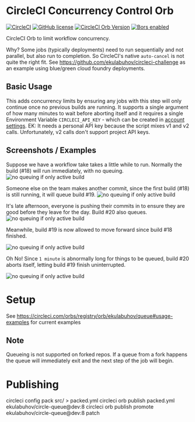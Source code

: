 # CircleCI Concurrency Control Orb
 
[![CircleCI](https://img.shields.io/circleci/build/gh/ekulabuhov/circleci-queue)](https://circleci.com/gh/ekulabuhov/circleci-queue/tree/master) 
[![GitHub license](https://img.shields.io/github/license/ekulabuhov/circleci-queue)](https://github.com/ekulabuhov/circleci-queue/blob/master/LICENSE)
[![CircleCI Orb Version](https://img.shields.io/badge/endpoint.svg?url=https://badges.circleci.io/orb/ekulabuhov/queue)](https://circleci.com/orbs/registry/orb/ekulabuhov/queue)
[![Bors enabled](https://bors.tech/images/badge_small.svg)](https://app.bors.tech/repositories/21077)

CircleCI Orb to limit workflow concurrency.

Why? Some jobs (typically deployments) need to run sequentially and not parallel, but also run to completion. So CircleCI's native `auto-cancel` is not quite the right fit.
See https://github.com/ekulabuhov/circleci-challenge as an example using blue/green cloud foundry deployments.


## Basic Usage

This adds concurrency limits by ensuring any jobs with this step will only continue once no previous builds are running. It supports a single argument of how many minutes to wait before aborting itself and it requires a single Environment Variable `CIRCLECI_API_KEY` - which can be created in [account settings](https://circleci.com/account/api). EK: It needs a personal API key because the script mixes v1 and v2 calls. Unfortunately, v2 calls don't support project API keys.

## Screenshots / Examples

Suppose we have a workflow take takes a little while to run. Normally the build (#18) will run immediately, with no queuing.
![no queuing if only active build](assets/build_noqueue.png)

Someone else on the team makes another commit, since the first build (#18) is still running, it will queue build #19.
![no queuing if only active build](assets/build_queue2.png)

It's late afternoon, everyone is pushing their commits in to ensure they are good before they leave for the day. Build #20 also queues.
![no queuing if only active build](assets/build_queued.png)

Meanwhile, build #19 is now allowed to move forward since build #18 finished.

![no queuing if only active build](assets/build_progressed.png)

Oh No! Since `1 minute` is abnormally long for things to be queued, build #20 aborts itself, letting build #19 finish uninterrupted.

![no queuing if only active build](assets/build_aborted.png)

# Setup
See https://circleci.com/orbs/registry/orb/ekulabuhov/queue#usage-examples for current examples

## Note

Queueing is not supported on forked repos. If a queue from a fork happens the queue will immediately exit and the next step of the job will begin.

# Publishing
circleci config pack src/ > packed.yml
circleci orb publish packed.yml ekulabuhov/circle-queue@dev:8
circleci orb publish promote ekulabuhov/circle-queue@dev:8 patch